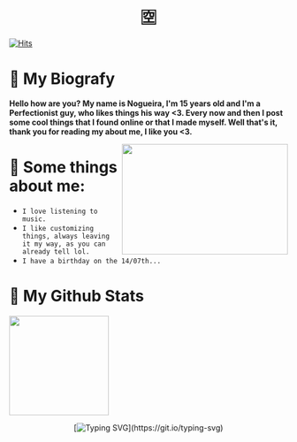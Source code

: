 

<div align="center">

# 🈳

</div>

 [![Hits](https://hits.sh/github.com/TlkW/beautify-github-profile.svg?style=for-the-badge&label=Visits&extraCount=5&color=cdadad&labelColor=4d2f72&logo=slug)](https://hits.sh/github.com/rzashakeri/beautify-github-profile/)


 # 💪 My Biografy
 **Hello how are you? My name is Nogueira, I'm 15 years old and I'm a Perfectionist guy, who likes things his way <3. Every now and then I post some cool things that I found online or that I made myself. Well that's it, thank you for reading my about me, I like you <3.**

<a href="#"><img align="right" src="https://i.pinimg.com/564x/db/34/1e/db341ea4f7827eb8d9e9bc2cd7d6d629.jpg" width="300 " height="200" /></a>


 # 📌 Some things about me:
 
- ``I love listening to music.``
- ``I like customizing things, always leaving it my way, as you can already tell lol.``
- ``I have a birthday on the 14/07th...``

 # 💎 My Github Stats

 <img height="180em" src="https://github-readme-stats.vercel.app/api?username=tlkw&show_icons=true&theme=omni&include_all_commits=true&count_private=true"/>

<div align="center">

[![Typing SVG](https://readme-typing-svg.demolab.com?font=Fira+Code&pause=1000&color=CDADAD&background=150F1F00&random=false&width=435&lines=Thanks+for+visit+my+profile+%3C3;And+yes%2C+i+love+purple+with+orange.)](https://git.io/typing-svg)

</div>
